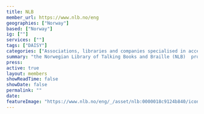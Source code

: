 ```yaml
---
title: NLB
member_url: https://www.nlb.no/eng
geographies: ["Norway"]
based: ["Norway"]
ig: [""] 
services: [""] 
tags: ["DAISY"]
categories: ["Associations, libraries and companies specialised in accessibility services"]
summary: "the Norwegian Library of Talking Books and Braille (NLB)  produces and lends out talking books and braille books."
press:
active: true
layout: members
showReadTime: false
showDate: false
permalink: ""
date: 
featureImage: "https://www.nlb.no/eng/_/asset/nlb:0000018c9124b840/icons/NLB_logo.svg"
---
```

